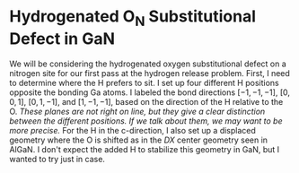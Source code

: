 # Hydrogenated $\text{O}_{\text{N}}$ Substitutional Defect in $\text{GaN}$

We will be considering the hydrogenated oxygen substitutional defect on a nitrogen site for our first pass at the hydrogen release problem. First, I need to determine where the H prefers to sit. I set up four different H positions opposite the bonding Ga atoms. I labeled the bond directions $[-1, -1, -1]$, $[0, 0, 1]$, $[0, 1, -1]$, and $[1, -1, -1]$, based on the direction of the H relative to the O. *These planes are not right on line, but they give a clear distinction between the different positions. If we talk about them, we may want to be more precise.* For the H in the c-direction, I also set up a displaced geometry where the O is shifted as in the $DX$ center geometry seen in AlGaN. I don't expect the added H to stabilize this geometry in GaN, but I wanted to try just in case. 